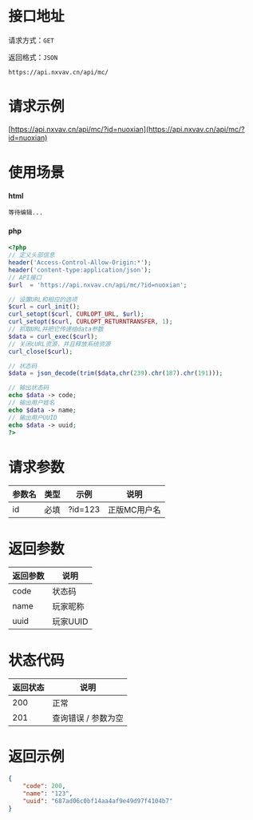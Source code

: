 # 接口地址

请求方式：`GET`

返回格式：`JSON`

```API
https://api.nxvav.cn/api/mc/
```

# 请求示例

[https://api.nxvav.cn/api/mc/?id=nuoxian](https://api.nxvav.cn/api/mc/?id=nuoxian)

# 使用场景

<!-- tabs:start -->

#### **html**

```html
等待编辑...
```

#### **php**

```php
<?php
// 定义头部信息
header('Access-Control-Allow-Origin:*');
header('content-type:application/json');
// API接口
$url  = 'https://api.nxvav.cn/api/mc/?id=nuoxian';

// 设置URL和相应的选项
$curl = curl_init();
curl_setopt($curl, CURLOPT_URL, $url);
curl_setopt($curl, CURLOPT_RETURNTRANSFER, 1);
// 抓取URL并把它传递给data参数
$data = curl_exec($curl);
// 关闭cURL资源，并且释放系统资源
curl_close($curl);

// 状态码
$data = json_decode(trim($data,chr(239).chr(187).chr(191)));

// 输出状态码
echo $data -> code;
// 输出用户姓名
echo $data -> name;
// 输出用户UUID
echo $data -> uuid;
?>
```

<!-- tabs:end -->

# 请求参数

| 参数名 | 类型 | 示例 | 说明 |
| ------ | ---- | ---- | ---- |
| id | 必填 | ?id=123 | 正版MC用户名 |

# 返回参数

| 返回参数 | 说明 |
| -------- | ---- |
| code | 状态码 |
| name | 玩家昵称 |
| uuid | 玩家UUID |

# 状态代码

| 返回状态 | 说明 |
| -------- | ---- |
| 200 | 正常 |
| 201 | 查询错误 / 参数为空 |

# 返回示例

```json
{
    "code": 200,
    "name": "123",
    "uuid": "687ad06c0bf14aa4af9e49d97f4104b7"
}
```
